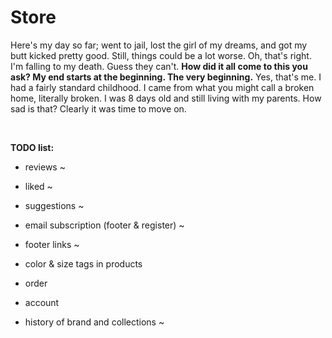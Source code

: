 # Store

Here's my day so far; went to jail, lost the girl of my dreams, and got my butt kicked pretty good. Still, things could be a lot worse. Oh, that's right. I'm falling to my death. Guess they can't. <b>How did it all come to this you ask? My end starts at the beginning. The very beginning.</b> Yes, that's me. I had a fairly standard childhood. I came from what you might call a broken home, literally broken. I was 8 days old and still living with my parents. How sad is that? Clearly it was time to move on.

&nbsp;

<b>TODO list:</b>

-  reviews ~

-  liked ~

-  suggestions ~

-  email subscription (footer & register) ~

-  footer links ~

-  color & size tags in products

-  order

-  account

-  history of brand and collections ~
